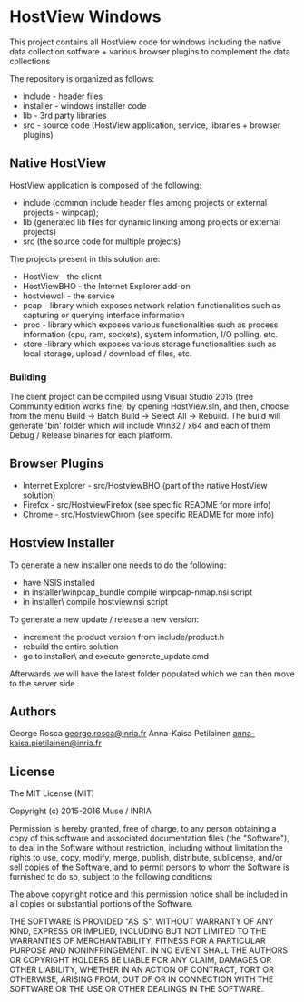 HostView Windows
================

This project contains all HostView code for windows including the native data collection sotfware + various browser plugins
to complement the data collections

The repository is organized as follows:

* include   - header files
* installer - windows installer code
* lib       - 3rd party libraries
* src       - source code (HostView application, service, libraries + browser plugins)

Native HostView
---------------

HostView application is composed of the following:

* include (common include header files among projects or external projects - winpcap);
* lib (generated lib files for dynamic linking among projects or external projects)
* src (the source code for multiple projects)

The projects present in this solution are:

* HostView - the client
* HostViewBHO - the Internet Explorer add-on
* hostviewcli - the service
* pcap - library which exposes network relation functionalities such as capturing or querying interface information
* proc - library which exposes various functionalities such as process information (cpu, ram, sockets), system information, I/O polling, etc.
* store -library which exposes various storage functionalities such as local storage, upload / download of files, etc.

### Building

The client project can be compiled using Visual Studio 2015 (free Community edition works fine) by opening HostView.sln, and then, 
choose from the menu Build -> Batch Build -> Select All -> Rebuild. The build will generate 'bin' folder which will include Win32 / x64 and 
each of them Debug / Release binaries for each platform.

Browser Plugins
---------------

* Internet Explorer - src/HostviewBHO (part of the native HostView solution)
* Firefox - src/HostviewFirefox (see specific README for more info)
* Chrome - src/HostviewChrom (see specific README for more info)

Hostview Installer
------------------

To generate a new installer one needs to do the following:

* have NSIS installed
* in installer\winpcap_bundle compile winpcap-nmap.nsi script
* in installer\ compile hostview.nsi script

To generate a new update / release a new version:

* increment the product version from include/product.h
* rebuild the entire solution
* go to installer\ and execute generate_update.cmd

Afterwards we will have the latest folder populated which we can then move to the server side.

Authors
-------

George Rosca <george.rosca@inria.fr>
Anna-Kaisa Petilainen <anna-kaisa.pietilainen@inria.fr>

License
-------

The MIT License (MIT)

Copyright (c) 2015-2016 Muse / INRIA

Permission is hereby granted, free of charge, to any person obtaining a copy
of this software and associated documentation files (the "Software"), to deal
in the Software without restriction, including without limitation the rights
to use, copy, modify, merge, publish, distribute, sublicense, and/or sell
copies of the Software, and to permit persons to whom the Software is
furnished to do so, subject to the following conditions:

The above copyright notice and this permission notice shall be included in
all copies or substantial portions of the Software.

THE SOFTWARE IS PROVIDED "AS IS", WITHOUT WARRANTY OF ANY KIND, EXPRESS OR
IMPLIED, INCLUDING BUT NOT LIMITED TO THE WARRANTIES OF MERCHANTABILITY,
FITNESS FOR A PARTICULAR PURPOSE AND NONINFRINGEMENT. IN NO EVENT SHALL THE
AUTHORS OR COPYRIGHT HOLDERS BE LIABLE FOR ANY CLAIM, DAMAGES OR OTHER
LIABILITY, WHETHER IN AN ACTION OF CONTRACT, TORT OR OTHERWISE, ARISING FROM,
OUT OF OR IN CONNECTION WITH THE SOFTWARE OR THE USE OR OTHER DEALINGS IN
THE SOFTWARE.